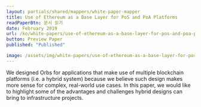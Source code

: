 ```yaml
---
layout: partials/shared/mappers/white-paper-mapper
title: Use of Ethereum as a Base Layer for PoS and PoA Platforms
readPaperBtn: 문서 읽기
date: February 2019
url: /ko/white-papers/use-of-ethereum-as-a-base-layer-for-pos-and-poa-platforms
button: Preview Paper
published: "Published"

image: /assets/img/white-papers/use-of-ethereum-as-a-base-layer-for-pos-and-poa-platforms.png
---
```


We designed Orbs for applications that make use of multiple blockchain platforms (i.e. a hybrid system) because we believe such design makes more sense for complex, real-world use cases. In this paper, we would like to highlight some of the advantages and challenges hybrid designs can bring to infrastructure projects.
